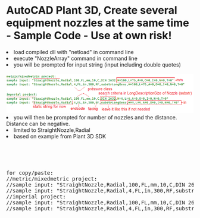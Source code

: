# AutoCAD Plant 3D, Create several equipment nozzles at the same time - Sample Code - Use at own risk!

<li>load compiled dll with "netload" in command line</li>
<li>execute "NozzleArray" command in command line</li>
<li>you will be prompted for input string (input including double quotes)</li><br>
<img src="https://github.com/Henaccount/NozzleArray/blob/master/nozzleArry-Input.png"><br>
<li>you will then be prompted for number of nozzles and the distance. Distance can be negative.</li>
<li>limited to StraightNozzle,Radial</li>
<li>based on example from Plant 3D SDK</li>
<br><br><br><br>

<pre>
for copy/paste:
//metric/mixedmetric project:
//sample input: "StraightNozzle,Radial,100,FL,mm,10,C,DIN 2632,H=100,L=75,A=0,O=0,I=0,N=0,T=0"
//sample input: "StraightNozzle,Radial,4,FL,in,300,RF,substrLongDesc,H=100,L=75,A=0,O=0,I=0,N=0,T=0"
//imperial project:
//sample input: "StraightNozzle,Radial,100,FL,mm,10,C,DIN 2632,H=4,L=4,A=0,O=0,I=0,N=0,T=0"
//sample input: "StraightNozzle,Radial,4,FL,in,300,RF,substrLongDesc,H=4,L=4,A=0,O=0,I=0,N=0,T=0"
</pre>
